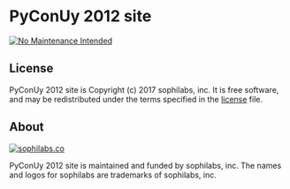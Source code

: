 # PyConUy 2012 site

[![No Maintenance Intended](http://unmaintained.tech/badge.svg)](http://unmaintained.tech/)


## License
PyConUy 2012 site is Copyright (c) 2017 sophilabs, inc. It is free software, and may be
redistributed under the terms specified in the [license](/LICENSE) file.

## About

[![sophilabs.co](https://s3.amazonaws.com/sophilabs-assets/logo/logo_300x66.gif)](https://sophilabs.co)

PyConUy 2012 site is maintained and funded by sophilabs, inc. The names and logos for
sophilabs are trademarks of sophilabs, inc.
